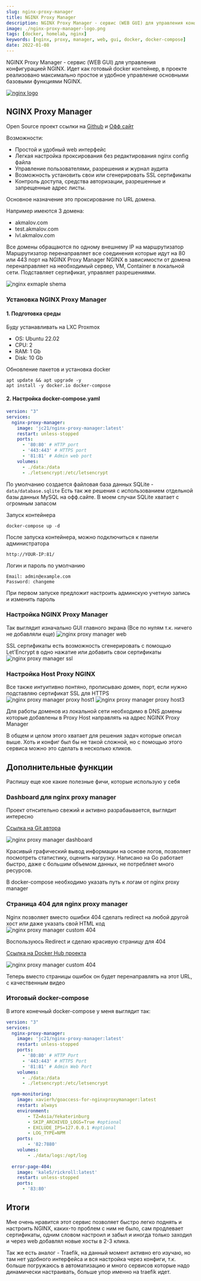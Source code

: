 ```yaml
---
slug: nginx-proxy-manager
title: NGINX Proxy Manager
description: NGINX Proxy Manager - сервис (WEB GUI) для управления конфигурацией NGINX
image: ./nginx-proxy-manager-logo.png
tags: [docker, homelab, nginx]
keywords: [nginx, proxy, manager, web, gui, docker, docker-compose]
date: 2022-01-08
---
```


NGINX Proxy Manager - сервис (WEB GUI) для управления конфигурацией NGINX. Идет как готовый docker контейнер, в проекте реализовано максимально простое и удобное управление основными базовыми функциями NGINX.

[![nginx logo](./nginx-proxy-manager-logo.png)](/blog/nginx-proxy-manager)

<!--truncate-->
## NGINX Proxy Manager

Open Source проект ссылки на [Github](https://github.com/NginxProxyManager/nginx-proxy-manager) и [Офф сайт](https://nginxproxymanager.com/)

Возможности:
- Простой и удобный web интерфейс
- Легкая настройка проксирования без редактирования nginx config файла
- Управление пользователями, разрешения и журнал аудита
- Возможность установить свои или сгенерировать SSL сертификаты
- Контроль доступа, средства авторизации, разрешенные и запрещенные адрес листы.

Основное назначение это проксирование по URL домена.

Например имеются 3 домена:
- akmalov.com
- test.akmalov.com
- lvl.akmalov.com

Все домены обращаются по одному внешнему IP на маршрутизатор
Маршрутизатор перенаправляет все соединения которые идут на 80 или 443 порт на NGINX Proxy Manager
NGINX в зависимости от домена перенаправляет на необходимый сервер, VM, Container в локальной сети. Подставляет сертификат, управляет разрешениями.


![nginx exmaple shema](nginx-exmaple-shema.png "Схема использования NGINX Poroxy Manager")

### Установка NGINX Proxy Manager
#### 1. Подготовка среды

Буду устанавливать на LXC Proxmox

- OS: Ubuntu 22.02
- CPU: 2
- RAM: 1 Gb
- Disk: 10 Gb
  
Обновление пакетов и установка docker

```
apt update && apt upgrade -y
apt install -y docker.io docker-compose
```

#### 2. Настройка docker-compose.yaml

```YAML
version: "3"
services:
  nginx-proxy-manager:
    image: 'jc21/nginx-proxy-manager:latest'
    restart: unless-stopped
    ports:
      - '80:80' # HTTP port
      - '443:443' # HTTPS port
      - '81:81' # Admin web port
    volumes:
      - ./data:/data
      - ./letsencrypt:/etc/letsencrypt
```

По умолчанию создается файловая база данных SQLite - `data/database.sqlite`
Есть так же решения c использованием отдельной базы данных MySQL на офф.сайте. 
В моем случаи SQLite хватает с огромным запасом

Запуск контейнера
```
docker-compose up -d
```
После запуска контейнера, можно подключиться к панели администратора

`http://YOUR-IP:81/`

Логин и пароль по умолчанию
```
Email: admin@example.com
Password: changeme
```

При первом запуске предложит настроить админскую учетную запись и изменить пароль

### Настройка NGINX Proxy Manager
Так выглядит изначально GUI главного экрана (Все по нулям т.к. ничего не добавляли еще)
![nginx proxy manager web](web-main.png "gui nginx proxy manager web")


SSL сертификаты есть возможность сгенерировать с помощью Let'Encrypt в одно нажатие или добавить свои сертификаты
![nginx proxy manager ssl](ssl-generate.png "Панель добавления или создания сертификата SSL")



### Настройка Host Proxy NGINX
Все также интуитивно понтяно, прописываю домен, порт, если нужно подставляю  сертификат SSL для HTTPS
![nginx proxy manager proxy host1](add-host1.png "Добавление proxy host")
![nginx proxy manager proxy host3](add-host3.png "Добавление proxy host")

Для работы доменов из локальной сети необходимо в DNS домены которые добавлены в Proxy Host направлять на адрес NGINX Proxy Manager

В общем и целом этого хватает для решения задач которые описал выше. Хоть и конфиг был бы не такой сложной, но с помощью этого сервиса можно это сделать в несколько кликов.

## Дополнительные функции

Распишу еще кое какие полезные фичи, которые использую у себя

### Dashboard для nginx proxy manager

Проект отнсительно свежий и активно разрабаывается, выглядит интересно

[Ссылка на Git автора](https://github.com/xavier-hernandez/goaccess-for-nginxproxymanager)

![nginx proxy manager dashboard](monitoring.png "nginx proxy manager мониторинг")

Красивый графический вывод информации на основе логов, позволяет посмотреть статистику, оценить нагрузку. Написано на Go работает быстро, даже с большим объемом данных, не потребляет много ресурсов.

В docker-compose необходимо указать путь к логам от nginx proxy manager


### Страница 404 для nginx proxy manager

Nginx позволяет вместо ошибки 404 сделать redirect на любой другой хост или даже указать свой HTML код
![nginx proxy manager custom 404](404-host.png "nginx proxy manager 404")


Воспользуюсь Redirect и сделаю красивую страницу для 404

[Ссылка на Docker Hub проекта](https://hub.docker.com/r/kale5/rickroll)

![nginx proxy manager custom 404](rick.jpeg "nginx proxy manager 404 rickroll")


Теперь вместо страницы ошибок он будет перенаправлять на этот URL, с качественным видео

### Итоговый docker-compose

В итоге конечный docker-compose у меня выглядит так:
```YAML
version: "3"
services:
  nginx-proxy-manager:
    image: 'jc21/nginx-proxy-manager:latest'
    restart: unless-stopped
    ports:
      - '80:80' # HTTP Port
      - '443:443' # HTTPS Port
      - '81:81' # Admin Web Port
    volumes:
      - ./data:/data
      - ./letsencrypt:/etc/letsencrypt

  npm-monitoring:
    image: xavierh/goaccess-for-nginxproxymanager:latest
    restart: always
    environment:
        - TZ=Asia/Yekaterinburg
        - SKIP_ARCHIVED_LOGS=True #optional
        - EXCLUDE_IPS=127.0.0.1 #optional
        - LOG_TYPE=NPM
    ports:
        - '82:7880'
    volumes:
        - ./data/logs:/opt/log
  
  error-page-404:
    image: 'kale5/rickroll:latest'
    restart: unless-stopped
    ports:
      - '83:80'
```

## Итоги
Мне очень нравится этот сервис позволяет быстро легко поднять и настроить NGINX,  каких-то проблем с ним не было, сам продлевает сертификаты, одним словом настроил и забыл и иногда только заходил и через web добавлял новые хосты в 2-3 клика.

Так же есть аналог - Traefik, на данный момент активно его изучаю, но там нет удобного интерфейса и вся настройка через конфиги, т.к. больше погружаюсь в автоматизацию и много сервисов которые надо динамически настраивать, больше упор именно на traefik идет.
